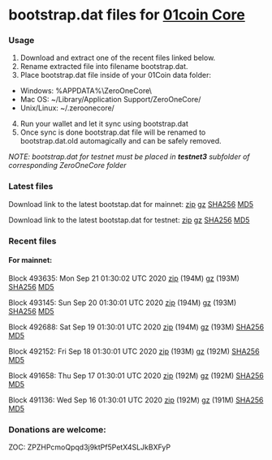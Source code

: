 # bootstrap.dat files for [01coin Core](https://01coin.io)

### Usage

1. Download and extract one of the recent files linked below.
2. Rename extracted file into filename bootstrap.dat.
3. Place bootstrap.dat file inside of your 01Coin data folder:
 - Windows: %APPDATA%\ZeroOneCore\
 - Mac OS: ~/Library/Application Support/ZeroOneCore/
 - Unix/Linux: ~/.zeroonecore/
4. Run your wallet and let it sync using bootstrap.dat
5. Once sync is done bootstrap.dat file will be renamed to bootstrap.dat.old automagically and can be safely removed.

_NOTE: bootstrap.dat for testnet must be placed in **testnet3** subfolder of corresponding ZeroOneCore folder_

### Latest files
Download link to the latest bootstap.dat for mainnet: [zip](https://files.01coin.io/mainnet/bootstrap.dat.zip) [gz](https://files.01coin.io/mainnet/bootstrap.dat.tar.gz) [SHA256](https://files.01coin.io/mainnet/sha256.txt) [MD5](https://files.01coin.io/mainnet/md5.txt)

Download link to the latest bootstap.dat for testnet: [zip](https://files.01coin.io/testnet/bootstrap.dat.zip) [gz](https://files.01coin.io/testnet/bootstrap.dat.tar.gz) [SHA256](https://files.01coin.io/testnet/sha256.txt) [MD5](https://files.01coin.io/testnet/md5.txt)

### Recent files

#### For mainnet:

Block 493635: Mon Sep 21 01:30:02 UTC 2020 [zip](https://files.01coin.io/mainnet/2020-09-21/bootstrap.dat.zip) (194M) [gz](https://files.01coin.io/mainnet/2020-09-21/bootstrap.dat.tar.gz) (193M) [SHA256](https://files.01coin.io/mainnet/2020-09-21/sha256.txt) [MD5](https://files.01coin.io/mainnet/2020-09-21/md5.txt)

Block 493145: Sun Sep 20 01:30:01 UTC 2020 [zip](https://files.01coin.io/mainnet/2020-09-20/bootstrap.dat.zip) (194M) [gz](https://files.01coin.io/mainnet/2020-09-20/bootstrap.dat.tar.gz) (193M) [SHA256](https://files.01coin.io/mainnet/2020-09-20/sha256.txt) [MD5](https://files.01coin.io/mainnet/2020-09-20/md5.txt)

Block 492688: Sat Sep 19 01:30:01 UTC 2020 [zip](https://files.01coin.io/mainnet/2020-09-19/bootstrap.dat.zip) (194M) [gz](https://files.01coin.io/mainnet/2020-09-19/bootstrap.dat.tar.gz) (193M) [SHA256](https://files.01coin.io/mainnet/2020-09-19/sha256.txt) [MD5](https://files.01coin.io/mainnet/2020-09-19/md5.txt)

Block 492152: Fri Sep 18 01:30:01 UTC 2020 [zip](https://files.01coin.io/mainnet/2020-09-18/bootstrap.dat.zip) (193M) [gz](https://files.01coin.io/mainnet/2020-09-18/bootstrap.dat.tar.gz) (192M) [SHA256](https://files.01coin.io/mainnet/2020-09-18/sha256.txt) [MD5](https://files.01coin.io/mainnet/2020-09-18/md5.txt)

Block 491658: Thu Sep 17 01:30:01 UTC 2020 [zip](https://files.01coin.io/mainnet/2020-09-17/bootstrap.dat.zip) (192M) [gz](https://files.01coin.io/mainnet/2020-09-17/bootstrap.dat.tar.gz) (192M) [SHA256](https://files.01coin.io/mainnet/2020-09-17/sha256.txt) [MD5](https://files.01coin.io/mainnet/2020-09-17/md5.txt)

Block 491136: Wed Sep 16 01:30:01 UTC 2020 [zip](https://files.01coin.io/mainnet/2020-09-16/bootstrap.dat.zip) (192M) [gz](https://files.01coin.io/mainnet/2020-09-16/bootstrap.dat.tar.gz) (191M) [SHA256](https://files.01coin.io/mainnet/2020-09-16/sha256.txt) [MD5](https://files.01coin.io/mainnet/2020-09-16/md5.txt)


### Donations are welcome:

ZOC: ZPZHPcmoQpqd3j9ktPf5PetX4SLJkBXFyP
